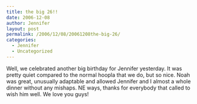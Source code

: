 ```yaml
---
title: the big 26!!
date: 2006-12-08
author: Jennifer
layout: post
permalink: /2006/12/08/20061208the-big-26/
categories:
  - Jennifer
  - Uncategorized
---
```

Well, we celebrated another big birthday for Jennifer yesterday. It was pretty quiet compared to the normal hoopla that we do, but so nice. Noah was great, unusually adaptable and allowed Jennifer and I almost a whole dinner without any mishaps. NE ways, thanks for everybody that called to wish him well. We love you guys!

